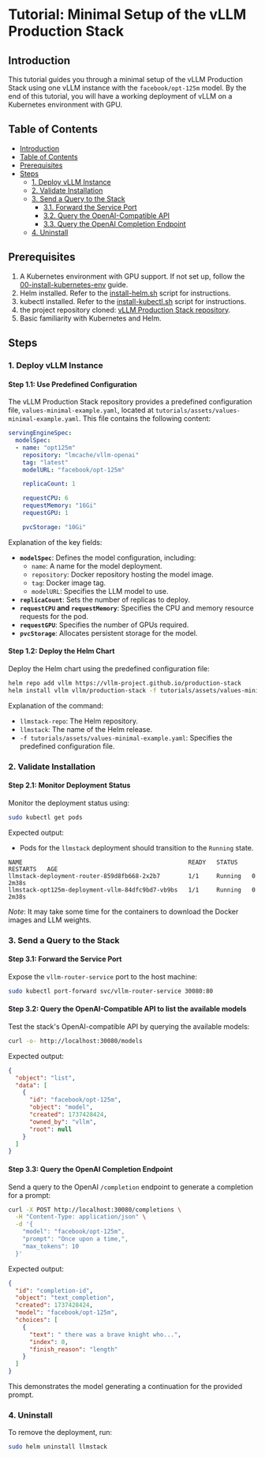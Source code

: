 # Tutorial: Minimal Setup of the vLLM Production Stack

## Introduction
This tutorial guides you through a minimal setup of the vLLM Production Stack using one vLLM instance with the `facebook/opt-125m` model. By the end of this tutorial, you will have a working deployment of vLLM on a Kubernetes environment with GPU.

## Table of Contents
- [Introduction](#introduction)
- [Table of Contents](#table-of-contents)
- [Prerequisites](#prerequisites)
- [Steps](#steps)
  - [1. Deploy vLLM Instance](#1-deploy-vllm-instance)
  - [2. Validate Installation](#2-validate-installation)
  - [3. Send a Query to the Stack](#3-send-a-query-to-the-stack)
    - [3.1. Forward the Service Port](#31-forward-the-service-port)
    - [3.2. Query the OpenAI-Compatible API](#32-query-the-openai-compatible-api)
    - [3.3. Query the OpenAI Completion Endpoint](#33-query-the-openai-completion-endpoint)
  - [4. Uninstall](#4-uninstall)

## Prerequisites
1. A Kubernetes environment with GPU support. If not set up, follow the [00-install-kubernetes-env](00-install-kubernetes-env.md) guide.
2. Helm installed. Refer to the [install-helm.sh](install-helm.sh) script for instructions.
3. kubectl installed. Refer to the [install-kubectl.sh](install-kubectl.sh) script for instructions.
4. the project repository cloned: [vLLM Production Stack repository](https://github.com/vllm-project/production-stack).
5. Basic familiarity with Kubernetes and Helm.

## Steps

### 1. Deploy vLLM Instance

#### Step 1.1: Use Predefined Configuration
The vLLM Production Stack repository provides a predefined configuration file, `values-minimal-example.yaml`, located at `tutorials/assets/values-minimal-example.yaml`. This file contains the following content:

```yaml
servingEngineSpec:
  modelSpec:
  - name: "opt125m"
    repository: "lmcache/vllm-openai"
    tag: "latest"
    modelURL: "facebook/opt-125m"

    replicaCount: 1

    requestCPU: 6
    requestMemory: "16Gi"
    requestGPU: 1

    pvcStorage: "10Gi"
```

Explanation of the key fields:
- **`modelSpec`**: Defines the model configuration, including:
  - `name`: A name for the model deployment.
  - `repository`: Docker repository hosting the model image.
  - `tag`: Docker image tag.
  - `modelURL`: Specifies the LLM model to use.
- **`replicaCount`**: Sets the number of replicas to deploy.
- **`requestCPU` and `requestMemory`**: Specifies the CPU and memory resource requests for the pod.
- **`requestGPU`**: Specifies the number of GPUs required.
- **`pvcStorage`**: Allocates persistent storage for the model.

#### Step 1.2: Deploy the Helm Chart
Deploy the Helm chart using the predefined configuration file:
```bash
helm repo add vllm https://vllm-project.github.io/production-stack
helm install vllm vllm/production-stack -f tutorials/assets/values-minimal-example.yaml
```
Explanation of the command:
- `llmstack-repo`: The Helm repository.
- `llmstack`: The name of the Helm release.
- `-f tutorials/assets/values-minimal-example.yaml`: Specifies the predefined configuration file.

### 2. Validate Installation

#### Step 2.1: Monitor Deployment Status
Monitor the deployment status using:
```bash
sudo kubectl get pods
```
Expected output:
- Pods for the `llmstack` deployment should transition to the `Running` state.
```
NAME                                               READY   STATUS    RESTARTS   AGE
llmstack-deployment-router-859d8fb668-2x2b7        1/1     Running   0          2m38s
llmstack-opt125m-deployment-vllm-84dfc9bd7-vb9bs   1/1     Running   0          2m38s
```
_Note_: It may take some time for the containers to download the Docker images and LLM weights.

### 3. Send a Query to the Stack

#### Step 3.1: Forward the Service Port
Expose the `vllm-router-service` port to the host machine:
```bash
sudo kubectl port-forward svc/vllm-router-service 30080:80
```

#### Step 3.2: Query the OpenAI-Compatible API to list the available models
Test the stack's OpenAI-compatible API by querying the available models:
```bash
curl -o- http://localhost:30080/models
```
Expected output:
```json
{
  "object": "list",
  "data": [
    {
      "id": "facebook/opt-125m",
      "object": "model",
      "created": 1737428424,
      "owned_by": "vllm",
      "root": null
    }
  ]
}
```

#### Step 3.3: Query the OpenAI Completion Endpoint
Send a query to the OpenAI `/completion` endpoint to generate a completion for a prompt:
```bash
curl -X POST http://localhost:30080/completions \
  -H "Content-Type: application/json" \
  -d '{
    "model": "facebook/opt-125m",
    "prompt": "Once upon a time,",
    "max_tokens": 10
  }'
```
Expected output:
```json
{
  "id": "completion-id",
  "object": "text_completion",
  "created": 1737428424,
  "model": "facebook/opt-125m",
  "choices": [
    {
      "text": " there was a brave knight who...",
      "index": 0,
      "finish_reason": "length"
    }
  ]
}
```
This demonstrates the model generating a continuation for the provided prompt.

### 4. Uninstall

To remove the deployment, run:
```bash
sudo helm uninstall llmstack
```

